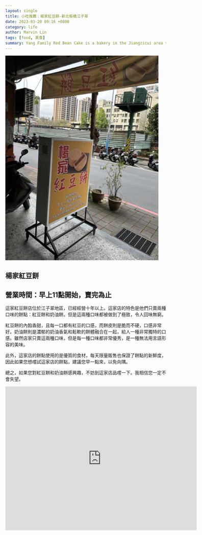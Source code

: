 ```yaml
---
layout: single
title: 小吃推薦：楊家紅豆餅-新北板橋江子翠
date: 2023-03-20 09:16 +0800
category: life
author: Marvin Lin
tags: [food, 美食]
summary: Yang Family Red Bean Cake is a bakery in the Jiangzicui area that has been operating for over 10 years, selling only two flavors of cakes - red bean and butter. Both flavors are excellent and made with high-quality ingredients, and the limited daily quantity ensures freshness.
---
```


![楊家紅豆餅](/assets/life/food/yang_red_been.jpeg)

## 楊家紅豆餅

## 營業時間：早上11點開始，賣完為止

這家紅豆餅店位於江子翠地區，已經經營十年以上。這家店的特色是他們只賣兩種口味的餅點：紅豆餅和奶油餅。但是這兩種口味都被做到了極致，令人回味無窮。

紅豆餅的內餡香甜，且每一口都有紅豆的口感，而餅皮則是脆而不硬，口感非常好。奶油餅則是濃郁的奶油香氣和鬆軟的餅體融合在一起，給人一種非常獨特的口感。雖然店家只賣這兩種口味，但是每一種口味都非常優秀，是一種無法用言語形容的美味。

此外，這家店的餅點使用的是優質的食材，每天限量販售也保證了餅點的新鮮度，因此如果您想嚐試這家店的餅點，建議您早一點來，以免向隅。

總之，如果您對紅豆餅和奶油餅感興趣，不妨到這家店品嚐一下。我相信您一定不會失望。

<iframe src="https://www.google.com/maps/embed?pb=!1m18!1m12!1m3!1d3615.2511399399245!2d121.46905985062942!3d25.025549883897703!2m3!1f0!2f0!3f0!3m2!1i1024!2i768!4f13.1!3m3!1m2!1s0x3442a83fa20267a7%3A0xa8542f3b1b1b8b!2z5qWK5a6257SF6LGG6aSF!5e0!3m2!1szh-TW!2stw!4v1679275706894!5m2!1szh-TW!2stw" width="600" height="450" style="border:0;" allowfullscreen="" loading="lazy" referrerpolicy="no-referrer-when-downgrade"></iframe>